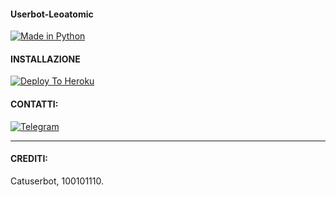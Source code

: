 #### Userbot-Leoatomic


[![Made in Python](https://img.shields.io/badge/Made%20in-python-red.svg)](https://www.python.org/)

#### INSTALLAZIONE

[![Deploy To Heroku](https://www.herokucdn.com/deploy/button.svg)](https://dashboard.heroku.com/new?button-url=https%3A%2F%2Fgithub.com%2Fleoatomic%2Fubotpack&template=https%3A%2F%2Fgithub.com%2Fleoatomic%2Fubotpack)

#### CONTATTI:

[![Telegram](https://img.shields.io/badge/TG-%20@Leoatomic-black.svg)](https://t.me/Leoatomic)

***

#### CREDITI:

Catuserbot, 100101110.
